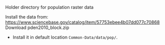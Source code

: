 Holder directory for population raster data

Install the data from: https://www.sciencebase.gov/catalog/item/57753ebee4b07dd077c70868
Download pden2010_block.zip
   - Install it in default location `Common-Data/data/pop/`.

